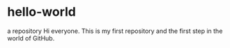 # hello-world
a repository
Hi everyone.
This is my first repository and the first step in the world of GitHub.
